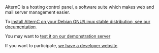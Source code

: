 
AlternC is a hosting control panel, a software suite which makes web and mail server management easier.

To [install AlternC on your Debian GNU/Linux stable distribution, see our documentation](/en/install).

You may want to [test it on our demonstration server](http://demo.alternc.org/)

If you want to participate, [we have a developer website](http://alternc.org).

